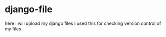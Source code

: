 # django-file
here i will upload my django files
i used this for checking version control of my files

